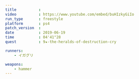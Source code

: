```yaml
---
title          :
video          : https://www.youtube.com/embed/buHIzkyGiIo
run_type       : freestyle
platform       : ps4
patch_version  : 
date           : 2019-06-19
time           : 04'41"28
quest          : 9★-the-heralds-of-destruction-cry

runners:
    - イガグリ

weapons:
    - hammer
---
```

